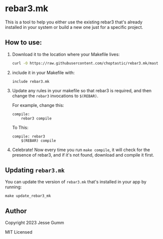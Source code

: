 # rebar3.mk

This is a tool to help you either use the existing rebar3 that's already
installed in your system or build a new one just for a specific project.

## How to use:

1. Download it to the location where your Makefile lives:

   ```bash
   curl -O https://raw.githubusercontent.com/choptastic/rebar3.mk/master/rebar3.mk
   ```

2. include it in your Makefile with:

   ```make
   include rebar3.mk
   ```

3. Update any rules in your makefile so that rebar3 is required, and then
   change the `rebar3` invocations to `$(REBAR)`.

   For example, change this:

   ```make
   compile:
       rebar3 compile
   ```

    To This:

    ```make
    compile: rebar3
        $(REBAR) compile
    ```

4. Celebrate! Now every time you run `make compile`, it will check for the
   presence of rebar3, and if it's not found, download and compile it first.

## Updating `rebar3.mk`

You can update the version of `rebar3.mk` that's installed in your app by running:

```make
make update_rebar3_mk
```

## Author

Copyright 2023 Jesse Gumm

MIT Licensed
